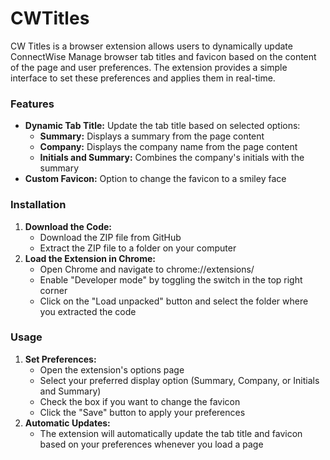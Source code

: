# CWTitles 
CW Titles is a browser extension allows users to dynamically update ConnectWise Manage browser tab titles and favicon based on the content of the page and user preferences. The extension provides a simple interface to set these preferences and applies them in real-time.

### Features
- **Dynamic Tab Title:** Update the tab title based on selected options:
  - **Summary:** Displays a summary from the page content
  - **Company:** Displays the company name from the page content
  - **Initials and Summary:** Combines the company's initials with the summary
- **Custom Favicon:** Option to change the favicon to a smiley face

### Installation
1. **Download the Code:**
    - Download the ZIP file from GitHub
    - Extract the ZIP file to a folder on your computer
2. **Load the Extension in Chrome:**
    - Open Chrome and navigate to chrome://extensions/
    - Enable "Developer mode" by toggling the switch in the top right corner
    - Click on the "Load unpacked" button and select the folder where you extracted the code
  
### Usage
1. **Set Preferences:**
    - Open the extension's options page
    - Select your preferred display option (Summary, Company, or Initials and Summary)
    - Check the box if you want to change the favicon
    - Click the "Save" button to apply your preferences
2. **Automatic Updates:**
    - The extension will automatically update the tab title and favicon based on your preferences whenever you load a page
